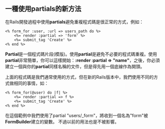 ## 一種使用partials的新方法

在Rails開發過程中使用**partials**避免重複程式碼是很正常的方式，例如：

	<% form_for :user, :url => users_path do %>
		<%= render :partial => 'form' %>
		<%= submit_tag 'Create' %>
	<% end %>

**Partial**是一個程式碼片段(模版)。使用**partial**是避免不必要的程式碼重複。使用**partial**非常簡單，你可以這樣開始：**:render :partial => "name"**，之後，你必須建立一個與你的**partial**同樣名稱的文件，但是得先用一個底線作為開頭。

上面的程式碼是我們通常使用的方式，但在新的Rails版本中，我們使用不同的方式做相同的事情，如：

	<% form_for(@user) do |f| %>
		<%= render :partial => f %>
		<%= submit_tag 'Create' %>
	<% end %>

在這個範例中我們使用了partial "users/\_form"，將收到一個名為"form"被**FormBuilder**建立的變數。
不過以前的用法也是不被影響。